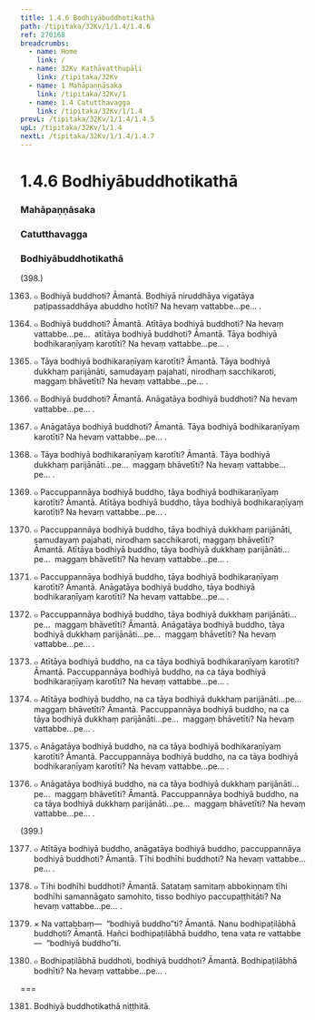 ```yaml
---
title: 1.4.6 Bodhiyābuddhotikathā
path: /tipitaka/32Kv/1/1.4/1.4.6
ref: 270168
breadcrumbs:
  - name: Home
    link: /
  - name: 32Kv Kathāvatthupāḷi
    link: /tipitaka/32Kv
  - name: 1 Mahāpaṇṇāsaka
    link: /tipitaka/32Kv/1
  - name: 1.4 Catutthavagga
    link: /tipitaka/32Kv/1/1.4
prevL: /tipitaka/32Kv/1/1.4/1.4.5
upL: /tipitaka/32Kv/1/1.4
nextL: /tipitaka/32Kv/1/1.4/1.4.7
---
```


# 1.4.6 Bodhiyābuddhotikathā

### Mahāpaṇṇāsaka

### Catutthavagga

### Bodhiyābuddhotikathā

(398.)

1363. ๐ Bodhiyā buddhoti? Āmantā. Bodhiyā niruddhāya vigatāya paṭipassaddhāya abuddho hotīti? Na hevaṃ vattabbe…pe… .

1364. ๐ Bodhiyā buddhoti? Āmantā. Atītāya bodhiyā buddhoti? Na hevaṃ vattabbe…pe…  atītāya bodhiyā buddhoti? Āmantā. Tāya bodhiyā bodhikaraṇīyaṃ karotīti? Na hevaṃ vattabbe…pe… .

1365. ๐ Tāya bodhiyā bodhikaraṇīyaṃ karotīti? Āmantā. Tāya bodhiyā dukkhaṃ parijānāti, samudayaṃ pajahati, nirodhaṃ sacchikaroti, maggaṃ bhāvetīti? Na hevaṃ vattabbe…pe… .

1366. ๐ Bodhiyā buddhoti? Āmantā. Anāgatāya bodhiyā buddhoti? Na hevaṃ vattabbe…pe… .

1367. ๐ Anāgatāya bodhiyā buddhoti? Āmantā. Tāya bodhiyā bodhikaraṇīyaṃ karotīti? Na hevaṃ vattabbe…pe… .

1368. ๐ Tāya bodhiyā bodhikaraṇīyaṃ karotīti? Āmantā. Tāya bodhiyā dukkhaṃ parijānāti…pe…  maggaṃ bhāvetīti? Na hevaṃ vattabbe…pe… .

1369. ๐ Paccuppannāya bodhiyā buddho, tāya bodhiyā bodhikaraṇīyaṃ karotīti? Āmantā. Atītāya bodhiyā buddho, tāya bodhiyā bodhikaraṇīyaṃ karotīti? Na hevaṃ vattabbe…pe… .

1370. ๐ Paccuppannāya bodhiyā buddho, tāya bodhiyā dukkhaṃ parijānāti, samudayaṃ pajahati, nirodhaṃ sacchikaroti, maggaṃ bhāvetīti? Āmantā. Atītāya bodhiyā buddho, tāya bodhiyā dukkhaṃ parijānāti…pe…  maggaṃ bhāvetīti? Na hevaṃ vattabbe…pe… .

1371. ๐ Paccuppannāya bodhiyā buddho, tāya bodhiyā bodhikaraṇīyaṃ karotīti? Āmantā. Anāgatāya bodhiyā buddho, tāya bodhiyā bodhikaraṇīyaṃ karotīti? Na hevaṃ vattabbe…pe… .

1372. ๐ Paccuppannāya bodhiyā buddho, tāya bodhiyā dukkhaṃ parijānāti…pe…  maggaṃ bhāvetīti? Āmantā. Anāgatāya bodhiyā buddho, tāya bodhiyā dukkhaṃ parijānāti…pe…  maggaṃ bhāvetīti? Na hevaṃ vattabbe…pe… .

1373. ๐ Atītāya bodhiyā buddho, na ca tāya bodhiyā bodhikaraṇīyaṃ karotīti? Āmantā. Paccuppannāya bodhiyā buddho, na ca tāya bodhiyā bodhikaraṇīyaṃ karotīti? Na hevaṃ vattabbe…pe… .

1374. ๐ Atītāya bodhiyā buddho, na ca tāya bodhiyā dukkhaṃ parijānāti…pe…  maggaṃ bhāvetīti? Āmantā. Paccuppannāya bodhiyā buddho, na ca tāya bodhiyā dukkhaṃ parijānāti…pe…  maggaṃ bhāvetīti? Na hevaṃ vattabbe…pe… .

1375. ๐ Anāgatāya bodhiyā buddho, na ca tāya bodhiyā bodhikaraṇīyaṃ karotīti? Āmantā. Paccuppannāya bodhiyā buddho, na ca tāya bodhiyā bodhikaraṇīyaṃ karotīti? Na hevaṃ vattabbe…pe… .

1376. ๐ Anāgatāya bodhiyā buddho, na ca tāya bodhiyā dukkhaṃ parijānāti…pe…  maggaṃ bhāvetīti? Āmantā. Paccuppannāya bodhiyā buddho, na ca tāya bodhiyā dukkhaṃ parijānāti…pe…  maggaṃ bhāvetīti? Na hevaṃ vattabbe…pe… .

(399.)

1377. ๐ Atītāya bodhiyā buddho, anāgatāya bodhiyā buddho, paccuppannāya bodhiyā buddhoti? Āmantā. Tīhi bodhīhi buddhoti? Na hevaṃ vattabbe…pe… .

1378. ๐ Tīhi bodhīhi buddhoti? Āmantā. Satataṃ samitaṃ abbokiṇṇaṃ tīhi bodhīhi samannāgato samohito, tisso bodhiyo paccupaṭṭhitāti? Na hevaṃ vattabbe…pe… .

1379. × Na vattabbaṃ—  “bodhiyā buddho”ti? Āmantā. Nanu bodhipaṭilābhā buddhoti? Āmantā. Hañci bodhipaṭilābhā buddho, tena vata re vattabbe—  “bodhiyā buddho”ti.

1380. ๐ Bodhipaṭilābhā buddhoti, bodhiyā buddhoti? Āmantā. Bodhipaṭilābhā bodhīti? Na hevaṃ vattabbe…pe… .

===

1381. Bodhiyā buddhotikathā niṭṭhitā.




